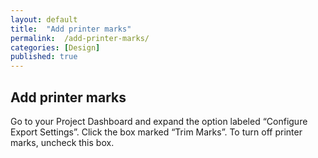 ```yaml
---
layout: default
title:  "Add printer marks"
permalink:  /add-printer-marks/
categories: [Design]
published: true
---
```


<section data-type="chapter" class="hsecchapter" data-hederis-type="hsecchapter" id="add-printer-marks" data-pi-attrs="id: add-printer-marks" role="doc-chapter"><h1 data-hederis-type="hblkchaptitle" class="hblkchaptitle" id="pn7G1QcSg">Add printer marks</h1>
    <p class="hblkp" data-hederis-type="hblkp" id="pAXRfTLro">Go to your Project Dashboard and expand the option labeled &#8220;Configure Export Settings&#8221;. Click the box marked &#8220;Trim Marks&#8221;. To turn off printer marks, uncheck this box.</p>
    </section>
    
